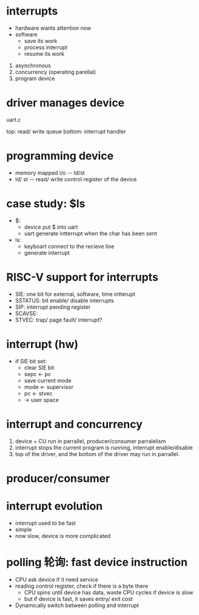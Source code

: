 # interrupts
* hardware wants attention now
* software 
  * save its work 
  * process interrupt
  * resume its work
1. asynchronous
2. concurrency (operating parellal)
3. program device

# driver manages device
uart.c

top: read/ write
queue
bottom: interrupt handler

# programming device
* memory mapped i/o -- ld/st
* ld/ st -- read/ write control register of the device

# case study: $ls
* $:
  * device put $ into uart
  * uart generate intterrupt when the char has been sent
* ls:
  * keyboart connect to the recieve line
  * generate interrupt
  
# RISC-V support for interrupts
* SIE: one bit for external, software, time intterupt
* SSTATUS: bit enable/ disable interrupts
* SIP: interrupt pending register
* SCAVSE: 
* STVEC: trap/ page fault/ interrupt?

# interrupt (hw)
* if SIE bit set: 
  * clear SIE bit
  * sepc <- pc
  * save current mode
  * mode <- supervisor
  * pc <- stvec
  * -> user space

# interrupt and concurrency
1. device + CU run in parrallel, producer/consumer parralelism
2. interrupt stops the current program is running, interrupt enable/disable
3. top of the driver, and the bottom of the driver may run in parrallel.

# producer/consumer
   
# interrupt evolution
* interrupt used to be fast
* simple
* now slow, device is more complicated  

# polling 轮询: fast device instruction
* CPU ask device if it need service
* reading control register, check if there is a byte there
  * CPU spins until device has data, waste CPU cycles if device is slow
  * but if device is fast, it saves entry/ exit cost
* Dynamically switch between polling and interrupt